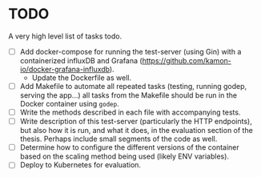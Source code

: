 # TODO

A very high level list of tasks todo.

- [ ] Add docker-compose for running the test-server (using Gin) with a
  containerized influxDB and Grafana
  (https://github.com/kamon-io/docker-grafana-influxdb).
  - Update the Dockerfile as well.
- [ ] Add Makefile to automate all repeated tasks (testing,
  running godep, serving the app...) all tasks from the Makefile
  should be run in the Docker container using `godep`.
- [ ] Write the methods described in each file with accompanying tests.
- [ ] Write description of this test-server (particularly the HTTP endpoints),
  but also how it is run, and what it does, in the evaluation section of the
  thesis. Perhaps include small segments of the code as well.
- [ ] Determine how to configure the different versions of the container based
  on the scaling method being used (likely ENV variables).
- [ ] Deploy to Kubernetes for evaluation.
